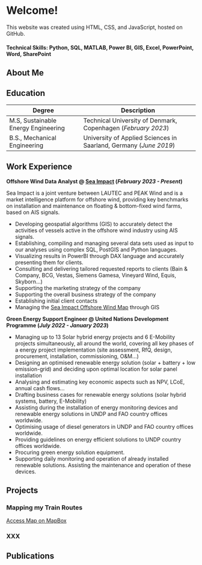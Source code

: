 # Welcome!

This website was created using HTML, CSS, and JavaScript, hosted on GitHub.

#### Technical Skills: Python, SQL, MATLAB, Power BI, GIS, Excel, PowerPoint, Word, SharePoint

## About Me

## Education					    

| Degree | Description |
| --- | --- |
| M.S, Sustainable Energy Engineering | Technical University of Denmark, Copenhagen (_February 2023_)	 |
| B.S., Mechanical Engineering | University of Applied Sciences in Saarland, Germany (_June 2019_) |


## Work Experience
**Offshore Wind Data Analyst @ [Sea Impact](https://sea-impact.com/) (_February 2023 - Present_)**

Sea Impact is a joint venture between LAUTEC and PEAK Wind and is a market intelligence platform for offshore wind, providing key benchmarks on installation and maintenance on floating & bottom-fixed wind farms, based on AIS signals.

- Developing geospatial algorithms (GIS) to accurately detect the activities of vessels active in the offshore wind industry using AIS signals.
- Establishing, compiling and managing several data sets used as input to our analyses using complex SQL, PostGIS and Python languages.
- Visualizing results in PowerBI through DAX language and accurately presenting them for clients.
- Consulting and delivering tailored requested reports to clients (Bain & Company, BCG, Vestas, Siemens Gamesa, Vineyard Wind, Equis, Skyborn...)
- Supporting the marketing strategy of the company
- Supporting the overall business strategy of the company
- Establishing initial client contacts
- Managing the [Sea Impact Offshore Wind Map](https://sea-impact.com/offshore-wind-map/) through GIS

**Green Energy Support Engineer @ United Nations Development Programme (_July 2022 - January 2023_)**

- Managing up to 13 Solar hybrid energy projects and 6 E-Mobility projects simultaneously, all around the world, covering all key phases of a energy project implementation (site assessment, RfQ, design, procurement, installation, commissioning, O&M...)
- Designing an optimised renewable energy solution (solar + battery + low emission-grid) and deciding upon optimal location for solar panel installation
- Analysing and estimating key economic aspects such as NPV, LCoE, annual cash flows...
- Drafting business cases for renewable energy solutions (solar hybrid systems, battery, E-Mobility)
- Assisting during the installation of energy monitoring devices and renewable energy solutions in UNDP and FAO country offices worldwide.
- Optimising usage of diesel generators in UNDP and FAO country offices worldwide.
- Providing guidelines on energy efficient solutions to UNDP country offices worldwide.
- Procuring green energy solution equipment.
- Supporting daily monitoring and operation of already installed renewable solutions. Assisting the maintenance and operation of these devices.


## Projects
### Mapping my Train Routes

[Access Map on MapBox](https://api.mapbox.com/styles/v1/thibaultvanheeghe/clteht9v400nr01qn3woncm3d.html?title=view&access_token=pk.eyJ1IjoidGhpYmF1bHR2YW5oZWVnaGUiLCJhIjoiY2xmcXF6M25uMDE1azNxcGJmZzJzcGozNyJ9.IMnHAvsKJxxSKsrPSWB62Q&zoomwheel=true&fresh=true#4.1/47.82/-0.41)


### XXX


## Publications

